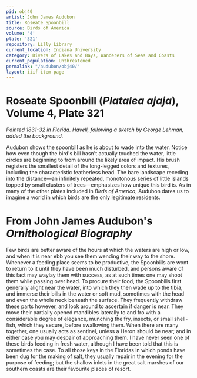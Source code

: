 ```yaml
---
pid: obj40
artist: John James Audubon
title: Roseate Spoonbill
source: Birds of America
volume: '4'
plate: '321'
repository: Lilly Library
current_location: Indiana University
category: Divers of Lakes and Bays, Wanderers of Seas and Coasts
current_population: Unthreatened
permalink: "/audubon/obj40/"
layout: iiif-item-page
---
```


# Roseate Spoonbill (_Platalea ajaja_), Volume 4, Plate 321

_Painted 1831-32 in Florida. Havell, following a sketch by George Lehman, added the background._

Audubon shows the spoonbill as he is about to wade into the water. Notice how even though the bird's bill hasn't actually touched the water, little circles are beginning to from around the likely area of impact. His brush registers the smallest detail of the long-legged colors and textures, including the characteristic featherless head. The bare landscape receding into the distance—an infinitely repeated, monotonous series of little islands topped by small clusters of trees—emphasizes how unique this bird is. As in many of the other plates included in _Birds of America_, Audubon dares us to imagine a world in which birds are the only legitimate residents.

# From John James Audubon's _Ornithological Biography_

Few birds are better aware of the hours at which the waters are high or low, and when it is near ebb you see them wending their way to the shore. Whenever a feeding place seems to be productive, the Spoonbills are wont to return to it until they have been much disturbed, and persons aware of this fact may waylay them with success, as at such times one may shoot them while passing over head. To procure their food, the Spoonbills first generally alight near the water, into which they then wade up to the tibia, and immerse their bills in the water or soft mud, sometimes with the head and even the whole neck beneath the surface. They frequently withdraw these parts however, and look around to ascertain if danger is near. They move their partially opened mandibles laterally to and fro with a considerable degree of elegance, munching the fry, insects, or small shell-fish, which they secure, before swallowing them. When there are many together, one usually acts as sentinel, unless a Heron should be near; and in either case you may despair of approaching them. I have never seen one of these birds feeding in fresh water, although I have been told that this is sometimes the case. To all those keys in the Floridas in which ponds have been dug for the making of salt, they usually repair in the evening for the purpose of feeding; but the shallow inlets in the great salt marshes of our southern coasts are their favourite places of resort.